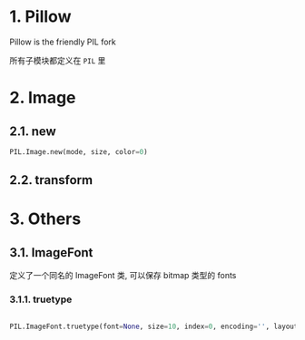 # 1. Pillow 

Pillow is the friendly PIL fork

所有子模块都定义在 `PIL` 里  


# 2. Image

## 2.1. new

```py
PIL.Image.new(mode, size, color=0)
```

## 2.2. transform



# 3. Others
## 3.1. ImageFont

定义了一个同名的 ImageFont 类, 可以保存 bitmap 类型的 fonts  

### 3.1.1. truetype

```py

PIL.ImageFont.truetype(font=None, size=10, index=0, encoding='', layout_engine=None)
```